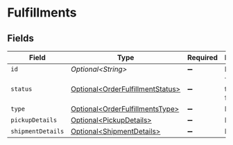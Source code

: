 # Fulfillments


## Fields

| Field                                                                                  | Type                                                                                   | Required                                                                               | Description                                                                            | Example                                                                                |
| -------------------------------------------------------------------------------------- | -------------------------------------------------------------------------------------- | -------------------------------------------------------------------------------------- | -------------------------------------------------------------------------------------- | -------------------------------------------------------------------------------------- |
| `id`                                                                                   | *Optional\<String>*                                                                    | :heavy_minus_sign:                                                                     | N/A                                                                                    | 12345                                                                                  |
| `status`                                                                               | [Optional\<OrderFulfillmentStatus>](../../models/components/OrderFulfillmentStatus.md) | :heavy_minus_sign:                                                                     | The state of the fulfillment.                                                          |                                                                                        |
| `type`                                                                                 | [Optional\<OrderFulfillmentsType>](../../models/components/OrderFulfillmentsType.md)   | :heavy_minus_sign:                                                                     | N/A                                                                                    | shipment                                                                               |
| `pickupDetails`                                                                        | [Optional\<PickupDetails>](../../models/components/PickupDetails.md)                   | :heavy_minus_sign:                                                                     | N/A                                                                                    |                                                                                        |
| `shipmentDetails`                                                                      | [Optional\<ShipmentDetails>](../../models/components/ShipmentDetails.md)               | :heavy_minus_sign:                                                                     | N/A                                                                                    |                                                                                        |